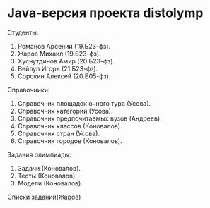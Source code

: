 # Java-версия проекта distolymp

Студенты:
1. Романов Арсений (19.Б23-фз).
2. Жаров Михаил (19.Б23-фз).
3. Хуснутдинов Амир (20.Б23-фз).
4. Вейлуп Игорь (21.Б23-фз).
5. Сорокин Алексей (20.Б05-фз).

Справочники:
1. Справочник площадок очного тура (Усова).
2. Справочник категорий (Усова).
3. Справочник предпочитаемых вузов (Андреев).
4. Справочник классов (Коновалов).
5. Справочник стран (Усова).
6. Справочник городов (Коновалов).

Задания олимпиады:
1. Задачи (Коновалов).
2. Тесты (Коновалов).
3. Модели (Коновалов).

Списки заданий(Жаров)